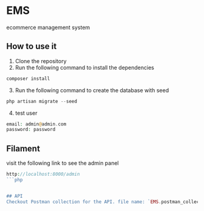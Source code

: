 # EMS
ecommerce management system


## How to use it
1. Clone the repository
2. Run the following command to install the dependencies
```php
composer install
```
3. Run the following command to create the database with seed
```php
php artisan migrate --seed
```
4. test user
```php
email: admin@admin.com
password: password
```


## Filament
visit the following link to see the admin panel
```php
http://localhost:8000/admin
```php


## API
Checkout Postman collection for the API. file name: `EMS.postman_collection.json`
